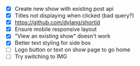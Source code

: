 - [x] Create new show with existing post api
- [x] Titles not displaying when clicked (bad query?)
- [x] https://github.com/dylang/shortid
- [x] Ensure mobile responsive layout
- [x] "View an existing show" doesn't work
- [x] Better text styling for side box
- [ ] Logo button or text on show page to go home
- [ ] Try switching to IMG
